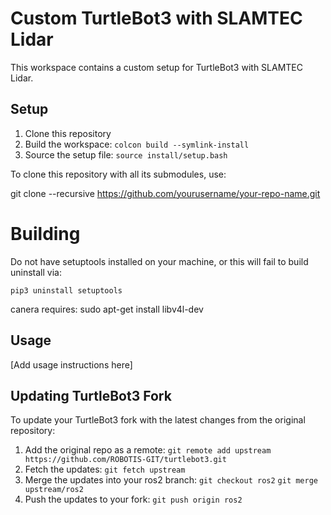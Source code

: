 # Custom TurtleBot3 with SLAMTEC Lidar

This workspace contains a custom setup for TurtleBot3 with SLAMTEC Lidar.

## Setup
1. Clone this repository
2. Build the workspace: `colcon build --symlink-install`
3. Source the setup file: `source install/setup.bash`

To clone this repository with all its submodules, use:

git clone --recursive https://github.com/yourusername/your-repo-name.git

# Building

Do not have setuptools installed on your machine, or this will fail to build
uninstall via:
```
pip3 uninstall setuptools
```

canera requires: sudo apt-get install libv4l-dev


## Usage
[Add usage instructions here]

## Updating TurtleBot3 Fork
To update your TurtleBot3 fork with the latest changes from the original repository:

1. Add the original repo as a remote:
   `git remote add upstream https://github.com/ROBOTIS-GIT/turtlebot3.git`
2. Fetch the updates:
   `git fetch upstream`
3. Merge the updates into your ros2 branch:
   `git checkout ros2`
   `git merge upstream/ros2`
4. Push the updates to your fork:
   `git push origin ros2`

